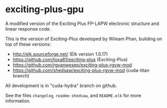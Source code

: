 # exciting-plus-gpu
A modified version of the Exciting Plus FP-LAPW electronic structure and linear response code.

This is the version of Exciting-Plus developed by Wileam Phan, building on top of these versions:
- http://elk.sourceforge.net/ (Elk version 1.0.17)
- https://github.com/toxa81/exciting-plus (Exciting-Plus)
- https://github.com/rgvanwesep/exciting-plus-rgvw-mod
- https://github.com/shedsaw/exciting-plus-rgvw-mod (cuda-titan branch)

All development is in "cuda-hydra" branch on github.

See the files `changelog`, `readme-shedsaw`, and `README.elk` for more information.
